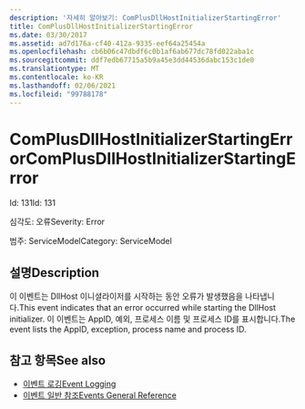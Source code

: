 ```yaml
---
description: '자세히 알아보기: ComPlusDllHostInitializerStartingError'
title: ComPlusDllHostInitializerStartingError
ms.date: 03/30/2017
ms.assetid: ad7d176a-cf40-412a-9335-eef64a25454a
ms.openlocfilehash: cb6b06c47dbdf6c0b1af6ab677dc78fd022aba1c
ms.sourcegitcommit: ddf7edb67715a5b9a45e3dd44536dabc153c1de0
ms.translationtype: MT
ms.contentlocale: ko-KR
ms.lasthandoff: 02/06/2021
ms.locfileid: "99788178"
---
```

# <a name="complusdllhostinitializerstartingerror"></a><span data-ttu-id="86fee-103">ComPlusDllHostInitializerStartingError</span><span class="sxs-lookup"><span data-stu-id="86fee-103">ComPlusDllHostInitializerStartingError</span></span>

<span data-ttu-id="86fee-104">Id: 131</span><span class="sxs-lookup"><span data-stu-id="86fee-104">Id: 131</span></span>  
  
 <span data-ttu-id="86fee-105">심각도: 오류</span><span class="sxs-lookup"><span data-stu-id="86fee-105">Severity: Error</span></span>  
  
 <span data-ttu-id="86fee-106">범주: ServiceModel</span><span class="sxs-lookup"><span data-stu-id="86fee-106">Category: ServiceModel</span></span>  
  
## <a name="description"></a><span data-ttu-id="86fee-107">설명</span><span class="sxs-lookup"><span data-stu-id="86fee-107">Description</span></span>  

 <span data-ttu-id="86fee-108">이 이벤트는 DllHost 이니셜라이저를 시작하는 동안 오류가 발생했음을 나타냅니다.</span><span class="sxs-lookup"><span data-stu-id="86fee-108">This event indicates that an error occurred while starting the DllHost initializer.</span></span> <span data-ttu-id="86fee-109">이 이벤트는 AppID, 예외, 프로세스 이름 및 프로세스 ID를 표시합니다.</span><span class="sxs-lookup"><span data-stu-id="86fee-109">The event lists the AppID, exception, process name and process ID.</span></span>  
  
## <a name="see-also"></a><span data-ttu-id="86fee-110">참고 항목</span><span class="sxs-lookup"><span data-stu-id="86fee-110">See also</span></span>

- [<span data-ttu-id="86fee-111">이벤트 로깅</span><span class="sxs-lookup"><span data-stu-id="86fee-111">Event Logging</span></span>](index.md)
- [<span data-ttu-id="86fee-112">이벤트 일반 참조</span><span class="sxs-lookup"><span data-stu-id="86fee-112">Events General Reference</span></span>](events-general-reference.md)
